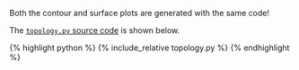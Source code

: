 Both the contour and surface plots are generated with the same code!

The [`topology.py` source code](topology.py) is shown below.
<p></p>

{% highlight python %}
{% include_relative topology.py %}
{% endhighlight %}

